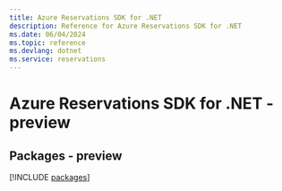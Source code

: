 ```yaml
---
title: Azure Reservations SDK for .NET
description: Reference for Azure Reservations SDK for .NET
ms.date: 06/04/2024
ms.topic: reference
ms.devlang: dotnet
ms.service: reservations
---
```

# Azure Reservations SDK for .NET - preview
## Packages - preview
[!INCLUDE [packages](reservations-index.md)]